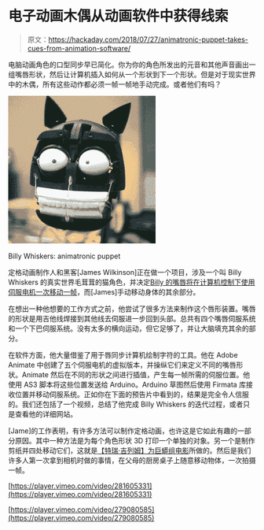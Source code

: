 # 电子动画木偶从动画软件中获得线索

> 原文：<https://hackaday.com/2018/07/27/animatronic-puppet-takes-cues-from-animation-software/>

电脑动画角色的口型同步早已简化。你为你的角色所发出的元音和其他声音画出一组嘴唇形状，然后让计算机插入如何从一个形状到下一个形状。但是对于现实世界中的木偶，所有这些动作都必须一帧一帧地手动完成。或者他们有吗？

![Billy Whiskers: animatronic puppet](img/0902f173a16f6418980235f1abc68bce.png)

Billy Whiskers: animatronic puppet

定格动画制作人和黑客[James Wilkinson]正在做一个项目，涉及一个叫 Billy Whiskers 的真实世界毛茸茸的猫角色，并决定[Billy 的嘴唇将在计算机控制下使用伺服电机一次移动一帧](http://www.billywhiskers.co.uk/)，而[James]手动移动身体的其余部分。

在想出一种他想要的工作方式之前，他尝试了很多方法来制作这个唇形装置。嘴唇的形状是用吉他线焊接到其他线去伺服进一步回到头部。总共有四个嘴唇伺服系统和一个下巴伺服系统。没有太多的横向运动，但它足够了，并让大脑填充其余的部分。

在软件方面，他大量借鉴了用于唇同步计算机绘制字符的工具。他在 Adobe Animate 中创建了五个伺服电机的虚拟版本，并操纵它们来定义不同的嘴唇形状。Animate 然后在不同的形状之间进行插值，产生每一帧所需的伺服位置。他使用 AS3 脚本将这些位置发送给 Arduino。Arduino 草图然后使用 Firmata 库接收位置并移动伺服系统。正如你在下面的预告片中看到的，结果是完全令人信服的。我们还包括了一个视频，总结了他完成 Billy Whiskers 的迭代过程，或者只是查看他的详细网站。

[Jame]的工作表明，有许多方法可以制作定格动画，也许这是它如此有趣的一部分原因。其中一种方法是为每个角色形状 3D 打印一个单独的对象。另一个是制作剪纸并四处移动它们，这就是[【特瑞·吉列姆】为巨蟒组电影](https://hackaday.com/2018/03/29/cutting-paper-and-corners-in-animation/)所做的。然后是我们许多人第一次拿到相机时做的事情，在父母的厨房桌子上随意移动物体，一次拍摄一帧。

[https://player.vimeo.com/video/281605331](https://player.vimeo.com/video/281605331)

[https://player.vimeo.com/video/279080585](https://player.vimeo.com/video/279080585)